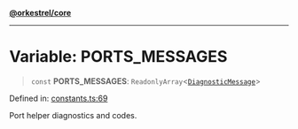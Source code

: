 [**@orkestrel/core**](../index.md)

***

# Variable: PORTS\_MESSAGES

> `const` **PORTS\_MESSAGES**: `ReadonlyArray`\<[`DiagnosticMessage`](../interfaces/DiagnosticMessage.md)\>

Defined in: [constants.ts:69](https://github.com/orkestrel/core/blob/ccb170966790f428093f11a71a5646a6e842dbf9/src/constants.ts#L69)

Port helper diagnostics and codes.
